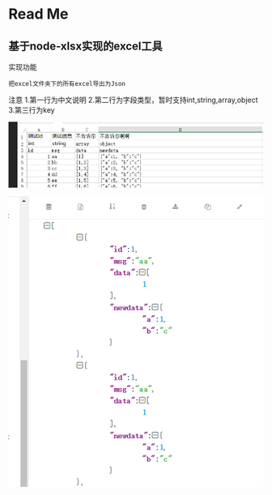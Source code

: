# Read Me

## 基于node-xlsx实现的excel工具


实现功能
```
把excel文件夹下的所有excel导出为Json
```

注意
1.第一行为中文说明
2.第二行为字段类型，暂时支持int,string,array,object
3.第三行为key


![图片](./demo/1.png)


![图片](./demo/2.png)